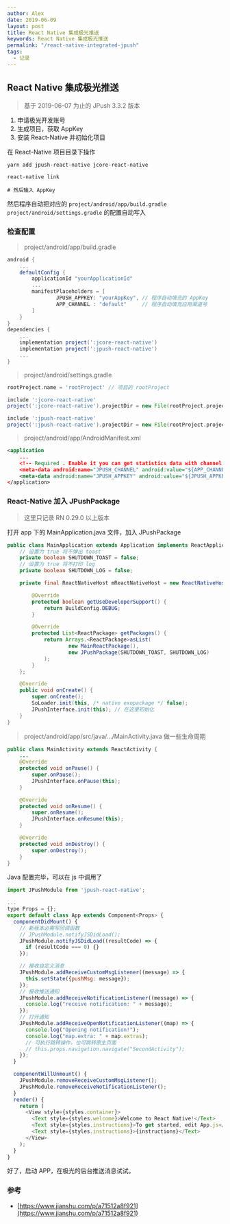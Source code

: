 ```yaml
---
author: Alex
date: 2019-06-09
layout: post
title: React Native 集成极光推送
keywords: React Native 集成极光推送
permalink: "/react-native-integrated-jpush"
tags:
  - 记录
---
```


## React Native 集成极光推送

> 基于 2019-06-07 为止的 JPush 3.3.2 版本

1. 申请极光开发账号
2. 生成项目，获取 AppKey
3. 安装 React-Native 并初始化项目

在 React-Native 项目目录下操作

```shell
yarn add jpush-react-native jcore-react-native

react-native link

# 然后输入 AppKey
```

然后程序自动把对应的 `project/android/app/build.gradle` `project/android/settings.gradle` 的配置自动写入

### 检查配置

> project/android/app/build.gradle

```gradle
android {
    ...
    defaultConfig {
        applicationId "yourApplicationId"
        ...
        manifestPlaceholders = [
                JPUSH_APPKEY: "yourAppKey", // 程序自动填充的 AppKey
                APP_CHANNEL : "default"     // 程序自动填充应用渠道号
        ]
    }
}
dependencies {
    ...
    implementation project(':jcore-react-native')
    implementation project(':jpush-react-native')
    ...
}
```

> project/android/settings.gradle

```gradle
rootProject.name = 'rootProject' // 项目的 rootProject

include ':jcore-react-native'
project(':jcore-react-native').projectDir = new File(rootProject.projectDir, '../node_modules/jcore-react-native/android')

include ':jpush-react-native'
project(':jpush-react-native').projectDir = new File(rootProject.projectDir, '../node_modules/jpush-react-native/android')
```

> project/android/app/AndroidManifest.xml

```xml
<application
    ...
    <!-- Required . Enable it you can get statistics data with channel -->
    <meta-data android:name="JPUSH_CHANNEL" android:value="${APP_CHANNEL}"/>
    <meta-data android:name="JPUSH_APPKEY" android:value="${JPUSH_APPKEY}"/>
</application>
```

### React-Native 加入 JPushPackage

> 这里只记录 RN 0.29.0 以上版本

打开 app 下的 MainApplication.java 文件，加入 JPushPackage

```java
public class MainApplication extends Application implements ReactApplication {
    // 设置为 true 将不弹出 toast
    private boolean SHUTDOWN_TOAST = false;
    // 设置为 true 将不打印 log
    private boolean SHUTDOWN_LOG = false;

    private final ReactNativeHost mReactNativeHost = new ReactNativeHost(this) {

        @Override
        protected boolean getUseDeveloperSupport() {
            return BuildConfig.DEBUG;
        }

        @Override
        protected List<ReactPackage> getPackages() {
            return Arrays.<ReactPackage>asList(
                    new MainReactPackage(),
                    new JPushPackage(SHUTDOWN_TOAST, SHUTDOWN_LOG)
            );
        }
    };

    @Override
    public void onCreate() {
        super.onCreate();
        SoLoader.init(this, /* native exopackage */ false);
        JPushInterface.init(this); // 在这里初始化
    }
}
```

> project/android/app/src/java/.../MainActivity.java 做一些生命周期

```java
public class MainActivity extends ReactActivity {
    ...
    @Override
    protected void onPause() {
        super.onPause();
        JPushInterface.onPause(this);
    }

    @Override
    protected void onResume() {
        super.onResume();
        JPushInterface.onResume(this);
    }

    @Override
    protected void onDestroy() {
        super.onDestroy();
    }
}
```

Java 配置完毕，可以在 js 中调用了

```js
import JPushModule from 'jpush-react-native';

...
type Props = {};
export default class App extends Component<Props> {
  componentDidMount() {
    // 新版本必需写回调函数
    // JPushModule.notifyJSDidLoad();
    JPushModule.notifyJSDidLoad((resultCode) => {
      if (resultCode === 0) {}
    });

    // 接收自定义消息
    JPushModule.addReceiveCustomMsgListener((message) => {
      this.setState({pushMsg: message});
    });
    // 接收推送通知
    JPushModule.addReceiveNotificationListener((message) => {
      console.log("receive notification: " + message);
    });
    // 打开通知
    JPushModule.addReceiveOpenNotificationListener((map) => {
      console.log("Opening notification!");
      console.log("map.extra: " + map.extras);
      // 可执行跳转操作，也可跳转原生页面
      // this.props.navigation.navigate("SecondActivity");
    });
  }

  componentWillUnmount() {
    JPushModule.removeReceiveCustomMsgListener();
    JPushModule.removeReceiveNotificationListener();
  }
  render() {
    return (
      <View style={styles.container}>
        <Text style={styles.welcome}>Welcome to React Native!</Text>
        <Text style={styles.instructions}>To get started, edit App.js</Text>
        <Text style={styles.instructions}>{instructions}</Text>
      </View>
    );
  }
}
```

好了，启动 APP，在极光的后台推送消息试试。

### 参考

- [https://www.jianshu.com/p/a71512a8f921](https://www.jianshu.com/p/a71512a8f921)
